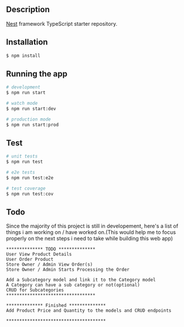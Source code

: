 
## Description

[Nest](https://github.com/nestjs/nest) framework TypeScript starter repository.

## Installation

```bash
$ npm install
```

## Running the app

```bash
# development
$ npm run start

# watch mode
$ npm run start:dev

# production mode
$ npm run start:prod
```

## Test

```bash
# unit tests
$ npm run test

# e2e tests
$ npm run test:e2e

# test coverage
$ npm run test:cov
```

## Todo
Since the majority of this project is still in developement, here's a list of things i am working on / have worked on.(This would help me to focus properly on the next steps i need to take while building this web app)

```
************** TODO **************
User View Product Details
User Order Product
Store Owner / Admin View Order(s)
Store Owner / Admin Starts Processing the Order

Add a Subcategory model and link it to the Category model
A Category can have a sub category or not(optional)
CRUD for Subcategories
**********************************

************** Finished **************
Add Product Price and Quantity to the models and CRUD endpoints

**************************************
```

